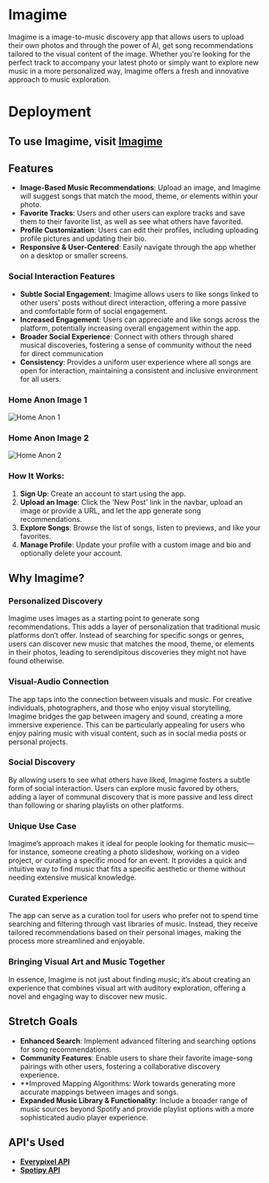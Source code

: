 # Imagime

Imagime is a image-to-music discovery app that allows users to upload their own photos and through the power of AI, get song recommendations tailored to the visual content of the image. Whether you're looking for the perfect track to accompany your latest photo or simply want to explore new music in a more personalized way, Imagime offers a fresh and innovative approach to music exploration.

# Deployment

## To use Imagime, visit [Imagime](https://imagime.onrender.com)

## Features

- **Image-Based Music Recommendations**: Upload an image, and Imagime will suggest songs that match the mood, theme, or elements within your photo.
- **Favorite Tracks**: Users and other users can explore tracks and save them to their favorite list, as well as see what others have favorited.
- **Profile Customization**: Users can edit their profiles, including uploading profile pictures and updating their bio.
- **Responsive & User-Centered**: Easily navigate through the app whether on a desktop or smaller screens.

### Social Interaction Features

- **Subtle Social Engagement**: Imagime allows users to like songs linked to other users' posts without direct interaction, offering a more passive and comfortable form of social engagement.
- **Increased Engagement**: Users can appreciate and like songs across the platform, potentially increasing overall engagement within the app.
- **Broader Social Experience**: Connect with others through shared musical discoveries, fostering a sense of community without the need for direct communication
- **Consistency**: Provides a uniform user experience where all songs are open for interaction, maintaining a consistent and inclusive environment for all users.

### Home Anon Image 1
![Home Anon 1](./static/images/assets/home-anon-img1.png)

### Home Anon Image 2
![Home Anon 2](./static/images/assets/home-anon-img2.png)

### How It Works:

1. **Sign Up**: Create an account to start using the app.
2. **Upload an Image**: Click the 'New Post' link in the navbar, upload an image or provide a URL, and let the app generate song recommendations.
3. **Explore Songs**: Browse the list of songs, listen to previews, and like your favorites.
4. **Manage Profile**: Update your profile with a custom image and bio and optionally delete your account.

## Why Imagime?

### Personalized Discovery
Imagime uses images as a starting point to generate song recommendations. This adds a layer of personalization that traditional music platforms don’t offer. Instead of searching for specific songs or genres, users can discover new music that matches the mood, theme, or elements in their photos, leading to serendipitous discoveries they might not have found otherwise.

### Visual-Audio Connection
The app taps into the connection between visuals and music. For creative individuals, photographers, and those who enjoy visual storytelling, Imagime bridges the gap between imagery and sound, creating a more immersive experience. This can be particularly appealing for users who enjoy pairing music with visual content, such as in social media posts or personal projects.

### Social Discovery
By allowing users to see what others have liked, Imagime fosters a subtle form of social interaction. Users can explore music favored by others, adding a layer of communal discovery that is more passive and less direct than following or sharing playlists on other platforms.

### Unique Use Case
Imagime’s approach makes it ideal for people looking for thematic music—for instance, someone creating a photo slideshow, working on a video project, or curating a specific mood for an event. It provides a quick and intuitive way to find music that fits a specific aesthetic or theme without needing extensive musical knowledge.

### Curated Experience
The app can serve as a curation tool for users who prefer not to spend time searching and filtering through vast libraries of music. Instead, they receive tailored recommendations based on their personal images, making the process more streamlined and enjoyable.

### Bringing Visual Art and Music Together
In essence, Imagime is not just about finding music; it’s about creating an experience that combines visual art with auditory exploration, offering a novel and engaging way to discover new music.

## Stretch Goals

- **Enhanced Search**: Implement advanced filtering and searching options for song recommendations.
- **Community Features**: Enable users to share their favorite image-song pairings with other users, fostering a collaborative discovery experience.
- **Improved Mapping Algorithms: Work towards generating more accurate mappings between images and songs.
- **Expanded Music Library & Functionality**: Include a broader range of music sources beyond Spotify and provide playlist options with a more sophisticated audio player experience.

## API's Used

- **[Everypixel API](https://labs.everypixel.com)**
- **[Spotipy API](https://spotipy.readthedocs.io/en/2.24.0/)**